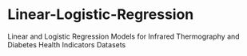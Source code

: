 # Linear-Logistic-Regression
Linear and Logistic Regression Models for Infrared Thermography and Diabetes Health Indicators Datasets
